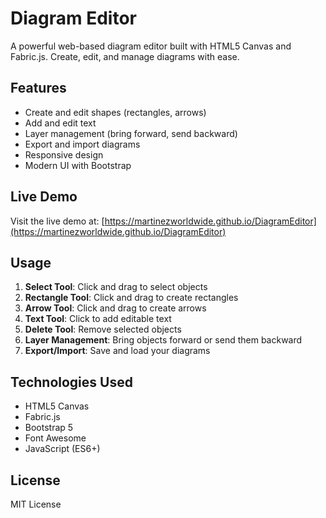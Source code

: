 # Diagram Editor

A powerful web-based diagram editor built with HTML5 Canvas and Fabric.js. Create, edit, and manage diagrams with ease.

## Features

- Create and edit shapes (rectangles, arrows)
- Add and edit text
- Layer management (bring forward, send backward)
- Export and import diagrams
- Responsive design
- Modern UI with Bootstrap

## Live Demo

Visit the live demo at: [https://martinezworldwide.github.io/DiagramEditor](https://martinezworldwide.github.io/DiagramEditor)

## Usage

1. **Select Tool**: Click and drag to select objects
2. **Rectangle Tool**: Click and drag to create rectangles
3. **Arrow Tool**: Click and drag to create arrows
4. **Text Tool**: Click to add editable text
5. **Delete Tool**: Remove selected objects
6. **Layer Management**: Bring objects forward or send them backward
7. **Export/Import**: Save and load your diagrams

## Technologies Used

- HTML5 Canvas
- Fabric.js
- Bootstrap 5
- Font Awesome
- JavaScript (ES6+)

## License

MIT License

